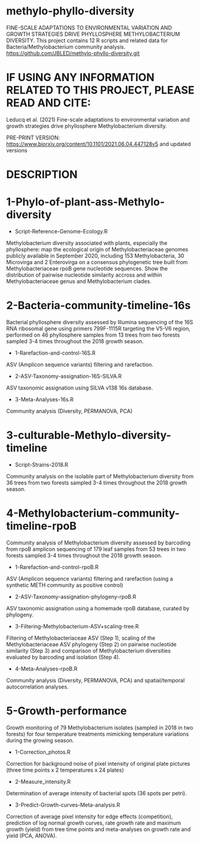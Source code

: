 # methylo-phyllo-diversity
FINE-SCALE ADAPTATIONS TO ENVIRONMENTAL VARIATION AND GROWTH STRATEGIES DRIVE PHYLLOSPHERE METHYLOBACTERIUM DIVERSITY.
This project contains 12 R scripts and related data for Bacteria/Methylobacterium community analysis.
https://github.com/JBLED/methylo-phyllo-diversity.git

# IF USING ANY INFORMATION RELATED TO THIS PROJECT, PLEASE READ AND CITE:

Leducq et al. (2021) Fine-scale adaptations to environmental variation and growth strategies drive phyllosphere Methylobacterium diversity.

PRE-PRINT VERSION: https://www.biorxiv.org/content/10.1101/2021.06.04.447128v5 and updated versions

# DESCRIPTION

# 1-Phylo-of-plant-ass-Methylo-diversity

- Script-Reference-Genome-Ecology.R

Methylobacterium diversity associated with plants, especially the phyllosphere: map the ecological origin of Methylobacteriaceae genomes publicly available in September 2020, including 153 Methylobacteria, 30 Microvirga and 2 Enterovirga on a consensus phylogenetic tree built from Methylobacteriaceae rpoB gene nucleotide sequences. Show the distribution of pairwise nucleotide similarity accross and within Methylobacteriaceae genus and Methylobacterium clades. 

# 2-Bacteria-community-timeline-16s

Bacterial phyllosphere diversity assessed by Illumina sequencing of the 16S RNA ribosomal gene using primers 799F-1115R targeting the V5-V6 region, performed on 46 phyllosphere samples from 13 trees from two forests sampled 3-4 times throughout the 2018 growth season.

- 1-Rarefaction-and-control-16S.R

ASV (Amplicon sequence variants) filtering and rarefaction. 

- 2-ASV-Taxonomy-assignation-16S-SILVA.R

ASV taxonomic assignation using SILVA v138 16s database. 

- 3-Meta-Analyses-16s.R

Community analysis (Diversity, PERMANOVA, PCA)

# 3-culturable-Methylo-diversity-timeline

- Script-Strains-2018.R

Community analysis on the isolable part of Methylobacterium diversity from 36 trees from two forests sampled 3-4 times throughout the 2018 growth season.

# 4-Methylobacterium-community-timeline-rpoB

Community analysis of Methylobacterium diversity assessed by barcoding from rpoB amplicon sequencing of 179 leaf samples from 53 trees in two forests sampled 3-4 times throughout the 2018 growth season.

- 1-Rarefaction-and-control-rpoB.R

ASV (Amplicon sequence variants) filtering and rarefaction (using a synthetic METH community as positive control)

- 2-ASV-Taxonomy-assignation-phylogeny-rpoB.R

ASV taxonomic assignation using a homemade rpoB database, curated by phylogeny. 

- 3-Filtering-Methylobacterium-ASV+scaling-tree.R

Filtering of Methylobacteriaceae ASV (Step 1), scaling of the Methylobacteriaceae ASV phylogeny (Step 2) on pairwise nucleotide similarity (Step 3) and comparison of Methylobacterium diversities evaluated by barcoding and isolation (Step 4). 

- 4-Meta-Analyses-rpoB.R

Community analysis (Diversity, PERMANOVA, PCA) and spatial/temporal autocorrelation analyses.

# 5-Growth-performance

Growth monitoring of 79 Methylobacterium isolates (sampled in 2018 in two forests) for four temperature treatments mimicking temperature variations during the growing season.

- 1-Correction_photos.R

Correction for background noise of pixel intensity of original plate pictures (three time points x 2 temperatures x 24 plates)

- 2-Measure_intensity.R

Determination of average intensity of bacterial spots (36 spots per petri).

- 3-Predict-Growth-curves-Meta-analysis.R

Correction of average pixel intensity for edge effects (competition), prediction of log normal growth curves, rate growth rate and maximum growth (yield) from tree time points and meta-analyses on growth rate and yield (PCA, ANOVA).
